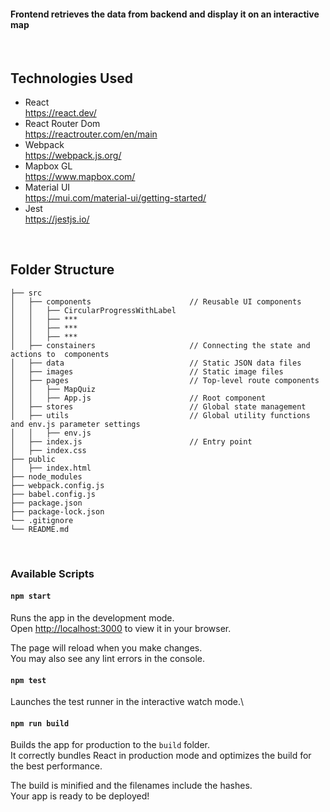 #### Frontend retrieves the data from backend and display it on an interactive map

&emsp;

## Technologies Used

- React\
  <https://react.dev/>
- React Router Dom\
  <https://reactrouter.com/en/main>
- Webpack\
  <https://webpack.js.org/>
- Mapbox GL\
  <https://www.mapbox.com/>
- Material UI\
  <https://mui.com/material-ui/getting-started/>
- Jest\
  <https://jestjs.io/>

&emsp;

## Folder Structure

```
├── src
│   ├── components                      // Reusable UI components
│   │   ├── CircularProgressWithLabel
│   │   ├── ***
│   │   ├── ***
│   │   ├── ***
│   ├── constainers                     // Connecting the state and actions to  components
│   ├── data                            // Static JSON data files
│   ├── images                          // Static image files
│   ├── pages                           // Top-level route components
│   │   ├── MapQuiz
│   │   ├── App.js                      // Root component
│   ├── stores                          // Global state management
│   ├── utils                           // Global utility functions and env.js parameter settings
│   │   ├── env.js
│   ├── index.js                        // Entry point
│   ├── index.css
├── public
│   ├── index.html
├── node_modules
├── webpack.config.js
├── babel.config.js
├── package.json
├── package-lock.json
└── .gitignore
└── README.md
```

&emsp;

### Available Scripts

#### `npm start`

Runs the app in the development mode.\
Open [http://localhost:3000](http://localhost:3000) to view it in your browser.

The page will reload when you make changes.\
You may also see any lint errors in the console.

#### `npm test`

Launches the test runner in the interactive watch mode.\

#### `npm run build`

Builds the app for production to the `build` folder.\
It correctly bundles React in production mode and optimizes the build for the best performance.

The build is minified and the filenames include the hashes.\
Your app is ready to be deployed!
